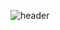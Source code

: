 ![header](https://capsule-render.vercel.app/api?type=Waving&color=auto&height=250&section=header&text=BJCHO0501%&fontSize=60)
